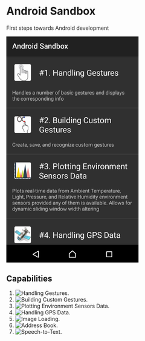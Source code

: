 # Android Sandbox
First steps towards Android development

<a href="app/src/main/java/androidsandbox/org/webyneter/app"><img alt="Android Sandbox application screenshot" src="[screenshots]/Android Sandbox.jpg" width="350" align="center"></a>

## Capabilities
1. ![Handling Gestures](app/src/main/java/androidsandbox/org/webyneter/app/capabilities/capability1).
2. ![Building Custom Gestures](app/src/main/java/androidsandbox/org/webyneter/app/capabilities/capability2).
3. ![Plotting Environment Sensors Data](app/src/main/java/androidsandbox/org/webyneter/app/capabilities/capability3).
4. ![Handling GPS Data](app/src/main/java/androidsandbox/org/webyneter/app/capabilities/capability4).
5. ![Image Loading](app/src/main/java/androidsandbox/org/webyneter/app/capabilities/capability5).
6. ![Address Book](app/src/main/java/androidsandbox/org/webyneter/app/capabilities/capability6).
7. ![Speech-to-Text](app/src/main/java/androidsandbox/org/webyneter/app/capabilities/capability7).
